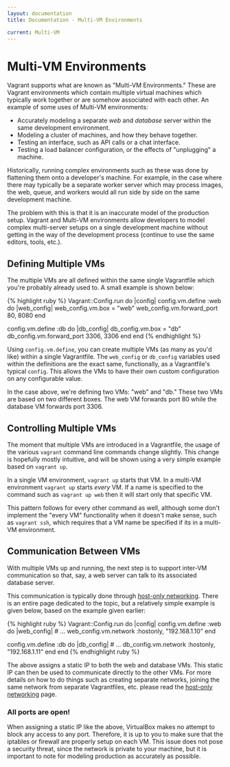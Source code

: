 ```yaml
---
layout: documentation
title: Documentation - Multi-VM Environments

current: Multi-VM
---
```

# Multi-VM Environments

Vagrant supports what are known as "Multi-VM Environments." These are Vagrant
environments which contain multiple virtual machines which typically work
together or are somehow associated with each other. An example of some uses of
Multi-VM environments:

* Accurately modeling a separate _web_ and _database_ server within the
  same development environment.
* Modeling a cluster of machines, and how they behave together.
* Testing an interface, such as API calls or a chat interface.
* Testing a load balancer configuration, or the effects of "unplugging"
  a machine.

Historically, running complex environments such as these was done by flattening
them onto a developer's machine. For example, in the case where there may typically
be a separate worker server which may process images, the web, queue, and workers
would all run side by side on the same development machine.

The problem with this is that it is an inaccurate model of the production setup.
Vagrant and Multi-VM environments allow developers to model complex multi-server
setups on a single development machine without getting in the way of the
development process (continue to use the same editors, tools, etc.).

## Defining Multiple VMs

The multiple VMs are all defined within the same single Vagrantfile which you're
probably already used to. A small example is shown below:

{% highlight ruby %}
Vagrant::Config.run do |config|
  config.vm.define :web do |web_config|
    web_config.vm.box = "web"
    web_config.vm.forward_port 80, 8080
  end

  config.vm.define :db do |db_config|
    db_config.vm.box = "db"
    db_config.vm.forward_port 3306, 3306
  end
end
{% endhighlight %}

Using `config.vm.define`, you can create multiple VMs (as many as you'd like) within
a single Vagrantfile. The `web_config` or `db_config` variables used within the
definitions are the exact same, functionally, as a Vagrantfile's typical `config`.
This allows the VMs to have their own custom configuration on any configurable
value.

In the case above, we're defining two VMs: "web" and "db." These two VMs are based
on two different boxes. The web VM forwards port 80 while the database VM forwards
port 3306.

## Controlling Multiple VMs

The moment that multiple VMs are introduced in a Vagrantfile, the usage of
the various `vagrant` command line commands change slightly. This change is hopefully
mostly intuitive, and will be shown using a very simple example based on `vagrant up`.

In a single VM environment, `vagrant up` starts that VM. In a multi-VM environment
`vagrant up` starts _every_ VM. If a name is specified to the command such as
`vagrant up web` then it will start only that specific VM.

This pattern follows for every other command as well, although some don't implement
the "every VM" functionality when it doesn't make sense, such as `vagrant ssh`, which
requires that a VM name be specified if its in a multi-VM environment.

## Communication Between VMs

With multiple VMs up and running, the next step is to support inter-VM
communication so that, say, a web server can talk to its associated database
server.

This communication is typically done through [host-only networking](/v1/docs/host_only_networking.html). There is an entire page dedicated to the topic, but a relatively simple
example is given below, based on the example given earlier:

{% highlight ruby %}
Vagrant::Config.run do |config|
  config.vm.define :web do |web_config|
    # ...
    web_config.vm.network :hostonly, "192.168.1.10"
  end

  config.vm.define :db do |db_config|
    # ...
    db_config.vm.network :hostonly, "192.168.1.11"
  end
end
{% endhighlight ruby %}

The above assigns a static IP to both the web and database VMs. This
static IP can then be used to communicate directly to the other VMs.
For more details on how to do things such as creating separate networks,
joining the same network from separate Vagrantfiles, etc. please read
the [host-only networking](/v1/docs/host_only_networking.html) page.

<div class="alert alert-block alert-notice">
  <h3>All ports are open!</h3>
  <p>
    When assigning a static IP like the above, VirtualBox makes no attempt
    to block any access to any port. Therefore, it is up to you to make sure
    that the iptables or firewall are properly setup on each VM. This issue
    does not pose a security threat, since the network is private to your machine,
    but it is important to note for modeling production as accurately as possible.
  </p>
</div>

